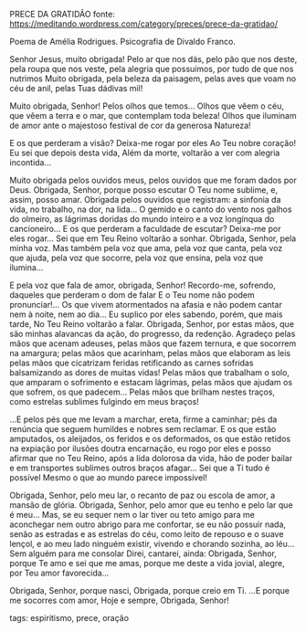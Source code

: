 PRECE DA GRATIDÃO
fonte: https://meditando.wordpress.com/category/preces/prece-da-gratidao/

Poema de Amélia Rodrigues. Psicografia de Divaldo Franco.

Senhor Jesus, muito obrigada!
Pelo ar que nos dás,
pelo pão que nos deste,
pela roupa que nos veste,
pela alegria que possuímos,
por tudo de que nos nutrimos
Muito obrigada, pela beleza da paisagem,
pelas aves que voam no céu de anil,
pelas Tuas dádivas mil!

Muito obrigada, Senhor!
Pelos olhos que temos…
Olhos que vêem o céu, que vêem a terra e o mar,
que contemplam toda beleza!
Olhos que iluminam de amor
ante o majestoso festival de cor
da generosa Natureza!

E os que perderam a visão?
Deixa-me rogar por eles
Ao Teu nobre coração!
Eu sei que depois desta vida,
Além da morte,
voltarão a ver com alegria incontida…

Muito obrigada pelos ouvidos meus,
pelos ouvidos que me foram dados por Deus.
Obrigada, Senhor, porque posso escutar
O Teu nome sublime, e, assim, posso amar.
Obrigada pelos ouvidos que registram:
a sinfonia da vida,
no trabalho, na dor, na lida…
O gemido e o canto do vento nos galhos do olmeiro,
as lágrimas doridas do mundo inteiro
e a voz longínqua do cancioneiro…
E os que perderam a faculdade de escutar?
Deixa-me por eles rogar…
Sei que em Teu Reino voltarão a sonhar.
Obrigada, Senhor, pela minha voz.
Mas também pela voz que ama,
pela voz que canta,
pela voz que ajuda,
pela voz que socorre,
pela voz que ensina,
pela voz que ilumina…

E pela voz que fala de amor,
obrigada, Senhor!
Recordo-me, sofrendo, daqueles
que perderam o dom de falar
E o Teu nome não podem pronunciar!…
Os que vivem atormentados na afasia
e não podem cantar nem à noite, nem ao dia…
Eu suplico por eles
sabendo, porém, que mais tarde,
No Teu Reino voltarão a falar.
Obrigada, Senhor, por estas mãos, que são minhas
alavancas da ação, do progresso, da redenção.
Agradeço pelas mãos que acenam adeuses,
pelas mãos que fazem ternura,
e que socorrem na amargura;
pelas mãos que acarinham,
pelas mãos que elaboram as leis
pelas mãos que cicatrizam feridas
retificando as carnes sofridas
balsamizando as dores de muitas vidas!
Pelas mãos que trabalham o solo,
que amparam o sofrimento e estacam lágrimas,
pelas mãos que ajudam os que sofrem,
os que padecem…
Pelas mãos que brilham nestes traços,
como estrelas sublimes fulgindo em meus braços!

…E pelos pés que me levam a marchar,
ereta, firme a caminhar;
pés da renúncia que seguem
humildes e nobres sem reclamar.
E os que estão amputados, os aleijados,
os feridos e os deformados,
os que estão retidos na expiação
por ilusões doutra encarnação,
eu rogo por eles e posso afirmar
que no Teu Reino, após a lida
dolorosa da vida,
hão de poder bailar
e em transportes sublimes outros braços afagar…
Sei que a Ti tudo é possível
Mesmo o que ao mundo parece impossível!

Obrigada, Senhor, pelo meu lar,
o recanto de paz ou escola de amor,
a mansão de glória.
Obrigada, Senhor, pelo amor que eu tenho
e pelo lar que é meu…
Mas, se eu sequer
nem o lar tiver
ou teto amigo para me aconchegar
nem outro abrigo para me confortar,
se eu não possuir nada,
senão as estradas e as estrelas do céu,
como leito de repouso e o suave lençol,
e ao meu lado ninguém existir, vivendo e
chorando sozinha, ao léu…
Sem alguém para me consolar
Direi, cantarei, ainda:
Obrigada, Senhor,
porque Te amo e sei que me amas,
porque me deste a vida
jovial, alegre, por Teu amor favorecida…

Obrigada, Senhor, porque nasci,
Obrigada, porque creio em Ti.
…E porque me socorres com amor,
Hoje e sempre,
Obrigada, Senhor!

tags: espiritismo, prece, oração
